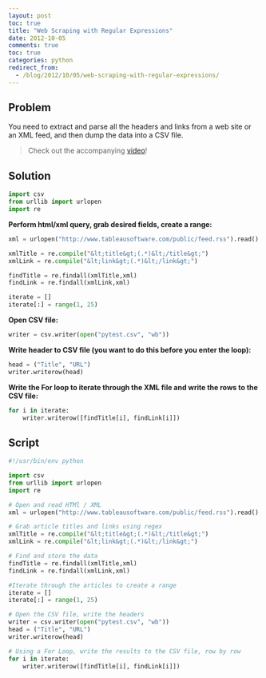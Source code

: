 ```yaml
---
layout: post
toc: true
title: "Web Scraping with Regular Expressions"
date: 2012-10-05
comments: true
toc: true
categories: python
redirect_from:
  - /blog/2012/10/05/web-scraping-with-regular-expressions/
---
```


## Problem

You need to extract and parse all the headers and links from a web site or an XML feed, and then dump the data into a CSV file.

> Check out the accompanying [video](http://www.youtube.com/watch?v=DcZTNwdWVeo)!

## Solution

``` python
import csv
from urllib import urlopen
import re
```

**Perform html/xml query, grab desired fields, create a range:**

``` python
xml = urlopen("http://www.tableausoftware.com/public/feed.rss").read()

xmlTitle = re.compile("&lt;title&gt;(.*)&lt;/title&gt;")
xmlLink = re.compile("&lt;link&gt;(.*)&lt;/link&gt;")

findTitle = re.findall(xmlTitle,xml)
findLink = re.findall(xmlLink,xml)

iterate = []
iterate[:] = range(1, 25)
```

**Open CSV file:**

``` python
writer = csv.writer(open("pytest.csv", "wb"))
```

**Write header to CSV file (you want to do this before you enter the loop):**

``` python
head = ("Title", "URL")
writer.writerow(head)
```

**Write the For loop to iterate through the XML file and write the rows to the CSV file:**

``` python
for i in iterate:
	writer.writerow([findTitle[i], findLink[i]])
```

## Script

``` python
#!/usr/bin/env python

import csv
from urllib import urlopen
import re

# Open and read HTMl / XML
xml = urlopen("http://www.tableausoftware.com/public/feed.rss").read()

# Grab article titles and links using regex
xmlTitle = re.compile("&lt;title&gt;(.*)&lt;/title&gt;")
xmlLink = re.compile("&lt;link&gt;(.*)&lt;/link&gt;")

# Find and store the data
findTitle = re.findall(xmlTitle,xml)
findLink = re.findall(xmlLink,xml)

#Iterate through the articles to create a range
iterate = []
iterate[:] = range(1, 25)

# Open the CSV file, write the headers
writer = csv.writer(open("pytest.csv", "wb"))
head = ("Title", "URL")
writer.writerow(head)

# Using a For Loop, write the results to the CSV file, row by row
for i in iterate:
	writer.writerow([findTitle[i], findLink[i]])
```
